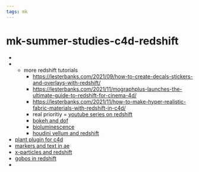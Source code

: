 ```yaml
---
tags: mk
---
```


# mk-summer-studies-c4d-redshift


- 
- - more redshift tutorials
    - https://lesterbanks.com/2021/09/how-to-create-decals-stickers-and-overlays-with-redshift/
    - https://lesterbanks.com/2021/11/mographplus-launches-the-ultimate-guide-to-redshift-for-cinema-4d/
    - https://lesterbanks.com/2021/11/how-to-make-hyper-realistic-fabric-materials-with-redshift-in-c4d/
    - real prioritiy = [youtube series on redshift](https://lesterbanks.com/2021/11/how-to-create-realistic-everyday-materials-with-redshift-for-cinema-4d/)
    - [bokeh and dof](https://lesterbanks.com/2022/01/understanding-dof-and-bokeh-with-redshift-for-c4d/)
    - [bioluminescence](https://lesterbanks.com/2022/04/how-to-make-a-bioluminescent-material-with-redshift/)
    - [houdini vellum and redshift](https://lesterbanks.com/2022/04/working-with-some-of-vellums-underused-attributes/)
- [plant plugin for c4d](https://lesterbanks.com/2022/04/how-to-create-plants-in-c4d-using-taiao/)
- [markers and text in ae](https://lesterbanks.com/2022/04/how-to-link-text-animation-to-markers-in-after-effects/)
- [x-particles and redshift](https://www.linkedin.com/learning/cinema-4d-x-particles-and-redshift-techniques/what-you-should-know?autoplay=true&u=2194065)
- [gobos in redshift](https://lesterbanks.com/2022/05/how-to-create-more-interest-with-gobos-in-redshift/)
- 